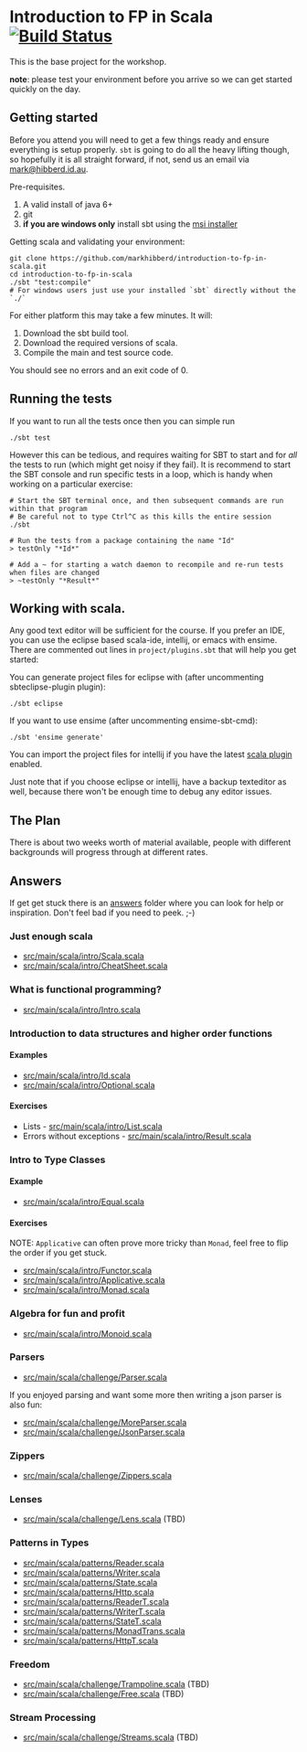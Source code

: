 # Introduction to FP in Scala [![Build Status](https://travis-ci.org/ambiata/introduction-to-fp-in-scala.svg)](https://travis-ci.org/ambiata/introduction-to-fp-in-scala)
This is the base project for the workshop.

__note__: please test your environment before you arrive so we can get started quickly on the day.


## Getting started

Before you attend you will need to get a few things
ready and ensure everything is setup properly. `sbt`
is going to do all the heavy lifting though, so
hopefully it is all straight forward, if not, send
us an email via <mark@hibberd.id.au>.


Pre-requisites.

 1. A valid install of java 6+
 2. git
 3. **if you are windows only** install sbt using the [msi installer](http://scalasbt.artifactoryonline.com/scalasbt/sbt-native-packages/org/scala-sbt/sbt/0.13.0/sbt.msi)


Getting scala and validating your environment:

    git clone https://github.com/markhibberd/introduction-to-fp-in-scala.git
    cd introduction-to-fp-in-scala
    ./sbt "test:compile"
    # For windows users just use your installed `sbt` directly without the `./`

For either platform this may take a few minutes. It will:

 1. Download the sbt build tool.
 2. Download the required versions of scala.
 3. Compile the main and test source code.

You should see no errors and an exit code of 0.


## Running the tests

If you want to run all the tests once then you can simple run

    ./sbt test

However this can be tedious, and requires waiting for SBT to start and for _all_ the tests to run
(which might get noisy if they fail).
It is recommend to start the SBT console and run specific tests in a loop,
which is handy when working on a particular exercise:


    # Start the SBT terminal once, and then subsequent commands are run within that program
    # Be careful not to type Ctrl^C as this kills the entire session
    ./sbt

    # Run the tests from a package containing the name "Id"
    > testOnly "*Id*"

    # Add a ~ for starting a watch daemon to recompile and re-run tests when files are changed
    > ~testOnly "*Result*"


## Working with scala.

Any good text editor will be sufficient for the course. If you
prefer an IDE, you can use the eclipse based scala-ide,
intellij, or emacs with ensime. There are commented out lines
in `project/plugins.sbt` that will help you get started:

You can generate project files for eclipse with (after uncommenting sbteclipse-plugin plugin):

    ./sbt eclipse

If you want to use ensime (after uncommenting ensime-sbt-cmd):

    ./sbt 'ensime generate'

You can import the project files for intellij if you have the latest
[scala plugin](https://plugins.jetbrains.com/plugin/1347-scala) enabled.

Just note that if you choose eclipse or intellij, have a
backup texteditor as well, because there won't be enough
time to debug any editor issues.


## The Plan

There is about two weeks worth of material available, people with
different backgrounds will progress through at different rates.


## Answers

If get get stuck there is an [answers](src/main/scala/answers) folder where you can look for
help or inspiration. Don't feel bad if you need to peek. ;-)


### Just enough scala

 - [src/main/scala/intro/Scala.scala](src/main/scala/intro/Scala.scala)
 - [src/main/scala/intro/CheatSheet.scala](src/main/scala/intro/CheatSheet.scala)


### What is functional programming?

 - [src/main/scala/intro/Intro.scala](src/main/scala/intro/Intro.scala)


### Introduction to data structures and higher order functions

#### Examples

 - [src/main/scala/intro/Id.scala](src/main/scala/intro/Id.scala)
 - [src/main/scala/intro/Optional.scala](src/main/scala/intro/Optional.scala)

#### Exercises

 - Lists - [src/main/scala/intro/List.scala](src/main/scala/intro/List.scala)
 - Errors without exceptions - [src/main/scala/intro/Result.scala](src/main/scala/intro/Result.scala)


### Intro to Type Classes

#### Example

 - [src/main/scala/intro/Equal.scala](src/main/scala/intro/Equal.scala)

#### Exercises

NOTE: `Applicative` can often prove more tricky than `Monad`, feel free to flip the order if you get stuck.

 - [src/main/scala/intro/Functor.scala](src/main/scala/intro/Functor.scala)
 - [src/main/scala/intro/Applicative.scala](src/main/scala/intro/Applicative.scala)
 - [src/main/scala/intro/Monad.scala](src/main/scala/intro/Monad.scala)

### Algebra for fun and profit

 - [src/main/scala/intro/Monoid.scala](src/main/scala/intro/Monoid.scala)

### Parsers

 - [src/main/scala/challenge/Parser.scala](src/main/scala/challenge/Parser.scala)

 If you enjoyed parsing and want some more then writing a json parser is also fun:

 - [src/main/scala/challenge/MoreParser.scala](src/main/scala/challenge/MoreParser.scala)
 - [src/main/scala/challenge/JsonParser.scala](src/main/scala/challenge/JsonParser.scala)

### Zippers

 - [src/main/scala/challenge/Zippers.scala](src/main/scala/challenge/Zippers.scala)

### Lenses

 - [src/main/scala/challenge/Lens.scala](src/main/scala/challenge/Lens.scala) (TBD)

### Patterns in Types

 - [src/main/scala/patterns/Reader.scala](src/main/scala/patterns/Reader.scala)
 - [src/main/scala/patterns/Writer.scala](src/main/scala/patterns/Writer.scala)
 - [src/main/scala/patterns/State.scala](src/main/scala/patterns/State.scala)
 - [src/main/scala/patterns/Http.scala](src/main/scala/patterns/Http.scala)
 - [src/main/scala/patterns/ReaderT.scala](src/main/scala/patterns/ReaderT.scala)
 - [src/main/scala/patterns/WriterT.scala](src/main/scala/patterns/WriterT.scala)
 - [src/main/scala/patterns/StateT.scala](src/main/scala/patterns/StateT.scala)
 - [src/main/scala/patterns/MonadTrans.scala](src/main/scala/patterns/MonadTrans.scala)
 - [src/main/scala/patterns/HttpT.scala](src/main/scala/patterns/HttpT.scala)

### Freedom

 - [src/main/scala/challenge/Trampoline.scala](src/main/scala/challenge/Trampoline.scala) (TBD)
 - [src/main/scala/challenge/Free.scala](src/main/scala/challenge/Free.scala) (TBD)

### Stream Processing

 - [src/main/scala/challenge/Streams.scala](src/main/scala/challenge/Streams.scala) (TBD)
